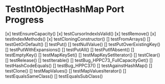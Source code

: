 # TestIntObjectHashMap Port Progress

[x] testEnsureCapacity()
[x] testCursorIndexIsValid()
[x] testRemove()
[x] testIndexMethods()
[x] testCloningConstructor()
[] testFromArrays()
[] testGetOrDefault()
[] testPut()
[] testNullValue()
[] testPutOverExistingKey()
[] testPutWithExpansions()
[] testPutAll()
[] testPutIfAbsent()
[] testEmptyKey()
[] testMapKeySet()
[] testMapKeySetIterator()
[] testClear()
[] testRelease()
[] testIterable()
[] testBug_HPPC73_FullCapacityGet()
[] testHashCodeEquals()
[] testBug_HPPC37()
[] testAgainstHashMap()
[] testClone()
[] testMapValues()
[] testMapValuesIterator()
[] testEqualsSameClass()
[] testEqualsSubClass()
